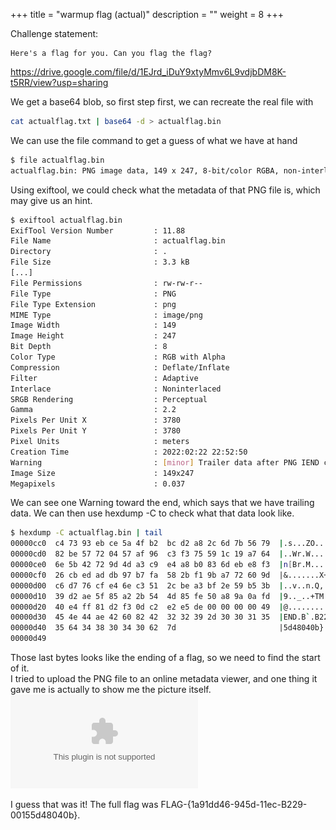 +++
title = "warmup flag (actual)"
description = ""
weight = 8
+++

Challenge statement:
```
Here's a flag for you. Can you flag the flag?
```

https://drive.google.com/file/d/1EJrd_iDuY9xtyMmv6L9vdjbDM8K-t5RR/view?usp=sharing

We get a base64 blob, so first step first, we can recreate the real file with
```bash
cat actualflag.txt | base64 -d > actualflag.bin
```

We can use the file command to get a guess of what we have at hand
```bash
$ file actualflag.bin 
actualflag.bin: PNG image data, 149 x 247, 8-bit/color RGBA, non-interlaced
```

Using exiftool, we could check what the metadata of that PNG file is, which may give us an hint.
```bash
$ exiftool actualflag.bin
ExifTool Version Number         : 11.88
File Name                       : actualflag.bin
Directory                       : .
File Size                       : 3.3 kB
[...]
File Permissions                : rw-rw-r--
File Type                       : PNG
File Type Extension             : png
MIME Type                       : image/png
Image Width                     : 149
Image Height                    : 247
Bit Depth                       : 8
Color Type                      : RGB with Alpha
Compression                     : Deflate/Inflate
Filter                          : Adaptive
Interlace                       : Noninterlaced
SRGB Rendering                  : Perceptual
Gamma                           : 2.2
Pixels Per Unit X               : 3780
Pixels Per Unit Y               : 3780
Pixel Units                     : meters
Creation Time                   : 2022:02:22 22:52:50
Warning                         : [minor] Trailer data after PNG IEND chunk
Image Size                      : 149x247
Megapixels                      : 0.037
```

We can see one Warning toward the end, which says that we have trailing data. We can then use hexdump -C to check what that data look like.
```bash
$ hexdump -C actualflag.bin | tail
00000cc0  c4 73 93 eb ce 5a 4f b2  bc d2 a8 2c 6d 7b 56 79  |.s...ZO....,m{Vy|
00000cd0  82 be 57 72 04 57 af 96  c3 f3 75 59 1c 19 a7 64  |..Wr.W....uY...d|
00000ce0  6e 5b 42 72 9d 4d a3 c9  e4 a8 b0 83 6d eb e8 f3  |n[Br.M......m...|
00000cf0  26 cb ed ad db 97 b7 fa  58 2b f1 9b a7 72 60 9d  |&.......X+...r`.|
00000d00  c6 d7 76 cf e4 6e c3 51  2c be a3 bf 2e 59 b5 3b  |..v..n.Q,....Y.;|
00000d10  39 d2 ae 5f 85 a2 2b 54  4d 85 fe 50 a8 9a 0a fd  |9.._..+TM..P....|
00000d20  40 e4 ff 81 d2 f3 0d c2  e2 e5 de 00 00 00 00 49  |@..............I|
00000d30  45 4e 44 ae 42 60 82 42  32 32 39 2d 30 30 31 35  |END.B`.B229-0015|
00000d40  35 64 34 38 30 34 30 62  7d                       |5d48040b}|
00000d49
```

Those last bytes looks like the ending of a flag, so we need to find the start of it.\
I tried to upload the PNG file to an online metadata viewer, and one thing it gave me is actually to show me the picture itself.\
![actualflag](actualflag.bin)

I guess that was it! The full flag was FLAG-{1a91dd46-945d-11ec-B229-00155d48040b}.

